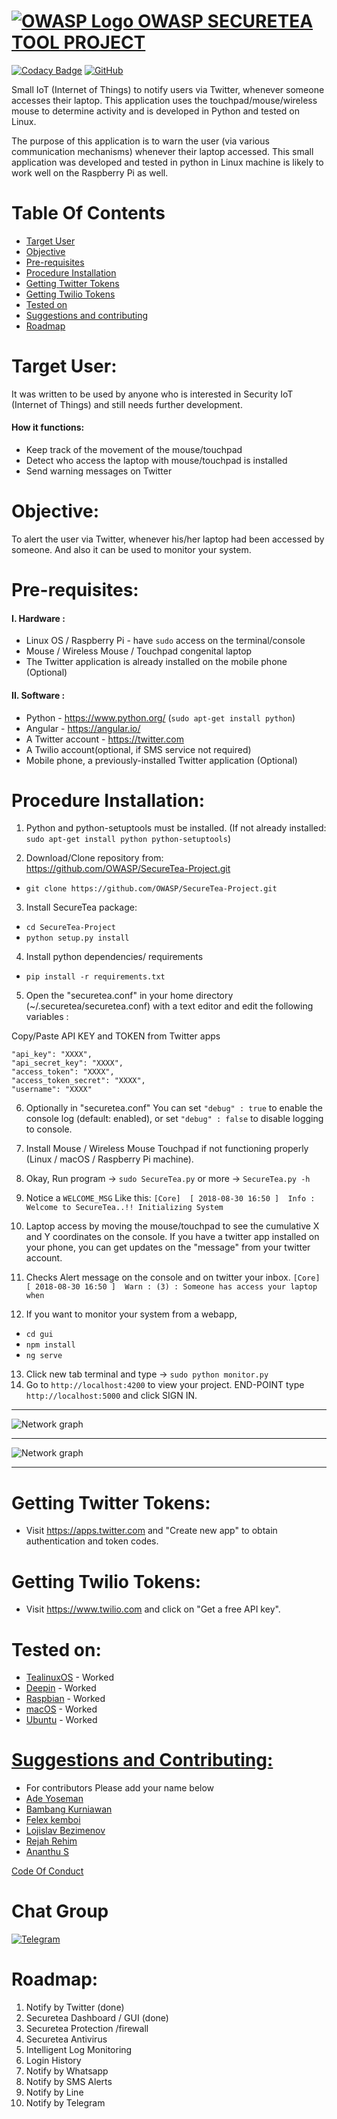 # [![OWASP Logo](https://github.com/OWASP/Amass/blob/master/images/owasp_logo.png) OWASP SECURETEA TOOL PROJECT](https://www.owasp.org/index.php/OWASP_SecureTea_Project)
[![Codacy Badge](https://api.codacy.com/project/badge/Grade/7e1de11511084c06bbe25ed4d629e7fd)](https://app.codacy.com/app/rejahrehim/SecureTea-Project?utm_source=github.com&utm_medium=referral&utm_content=OWASP/SecureTea-Project&utm_campaign=Badge_Grade_Settings)
[![GitHub](https://img.shields.io/github/license/mashape/apistatus.svg)](https://www.owasp.org/index.php/OWASP_SecureTea_Project)

Small IoT (Internet of Things) to notify users via Twitter, whenever someone accesses their laptop. This application uses the touchpad/mouse/wireless mouse
to determine activity and is developed in Python and tested on Linux.

The purpose of this application is to warn the user (via various communication mechanisms) whenever their laptop accessed.
This small application was developed and tested in python in Linux machine is likely to work well on the Raspberry Pi as well.

# Table Of Contents
- [Target User](#target-user)
- [Objective](#objective)
- [Pre-requisites](#pre-requisites)
- [Procedure Installation](#procedure-installation)
- [Getting Twitter Tokens](#getting-twitter-tokens)
- [Getting Twilio Tokens](#getting-twilio-tokens)
- [Tested on](#tested-on)
- [Suggestions and contributing](#suggestions-and-contributing)
- [Roadmap](#roadmap)


Target User:
=============

It was written to be used by anyone who is interested in Security IoT (Internet of Things) and still needs further development.

#### How it functions:

- Keep track of the movement of the mouse/touchpad
- Detect who access the laptop with mouse/touchpad is installed
- Send warning messages on Twitter


Objective:
===========

To alert the user via Twitter, whenever his/her laptop had been accessed by someone.
And also it can be used to monitor your system.


Pre-requisites:
================

#### I. Hardware :

- Linux OS / Raspberry Pi - have `sudo` access on the terminal/console
- Mouse / Wireless Mouse / Touchpad congenital laptop
- The Twitter application is already installed on the mobile phone  (Optional)

#### II. Software :

- Python - https://www.python.org/ (`sudo apt-get install python`)
- Angular - https://angular.io/ 
- A Twitter account - https://twitter.com
- A Twilio account(optional, if SMS service not required)
- Mobile phone, a previously-installed Twitter application (Optional)


Procedure Installation:
========================

1. Python and python-setuptools must be installed. (If not already installed: `sudo apt-get install python python-setuptools`)

2. Download/Clone repository from: https://github.com/OWASP/SecureTea-Project.git
 - `git clone https://github.com/OWASP/SecureTea-Project.git`

3. Install SecureTea package:
 - `cd SecureTea-Project`
 - `python setup.py install`

4. Install python dependencies/ requirements
-  `pip install -r requirements.txt`

5. Open the "securetea.conf" in your home directory (~/.securetea/securetea.conf) with a text editor and edit the following variables :

 Copy/Paste API KEY and TOKEN from Twitter apps
 ```
"api_key": "XXXX",
"api_secret_key": "XXXX",
"access_token": "XXXX",
"access_token_secret": "XXXX",
"username": "XXXX"
```
6. Optionally in "securetea.conf" You can set `"debug" : true` to enable the console log (default: enabled), or set `"debug" : false` to disable logging to console.

7. Install Mouse / Wireless Mouse Touchpad if not functioning properly (Linux / macOS / Raspberry Pi machine).

8. Okay, Run program -> `sudo SecureTea.py` or more -> `SecureTea.py -h`

9. Notice a `WELCOME_MSG` Like this:
`[Core]  [ 2018-08-30 16:50 ]  Info : Welcome to SecureTea..!! Initializing System`

10. Laptop access by moving the mouse/touchpad to see the cumulative X and Y coordinates on the console. If you have a twitter app installed on your phone, you can get updates on the "message" from your twitter account.

11. Checks Alert message on the console and on twitter your inbox.
`[Core]  [ 2018-08-30 16:50 ]  Warn : (3) : Someone has access your laptop when`

12. If you want to monitor your system from a webapp, 
 - `cd gui`
 - `npm install`
 - `ng serve`
13. Click new tab terminal and type -> `sudo python monitor.py` 
13. Go to `http://localhost:4200` to view your project.
    END-POINT type `http://localhost:5000` and click SIGN IN.
	
----

![Network graph](https://github.com/OWASP/SecureTea-Project/blob/master/img/securetea%20gui.PNG "Secure Tea Dashboard")

----

![Network graph](https://github.com/OWASP/SecureTea-Project/blob/master/img/securetea%20security%20gui.PNG "Secure Tea Security Dashboard")

----    

Getting Twitter Tokens:
=======================
- Visit https://apps.twitter.com and "Create new app" to obtain authentication and token codes.

Getting Twilio Tokens:
=======================
- Visit https://www.twilio.com and click on "Get a free API key".

Tested on:
==========

- [TealinuxOS](http://tealinuxos.org/) - Worked
- [Deepin](https://www.deepin.org/en/) - Worked
- [Raspbian](https://www.raspbian.org/) - Worked
- [macOS](https://www.apple.com/in/macos/high-sierra/) - Worked
- [Ubuntu](https://www.ubuntu.com/) - Worked

[Suggestions and Contributing:](https://github.com/OWASP/SecureTea-Project/blob/master/CONTRIBUTING.md)
==================================

- For contributors Please add your name below
- [Ade Yoseman](https://www.owasp.org/index.php/Ade_Yoseman_Putra)
- [Bambang Kurniawan](https://www.owasp.org/index.php/User:Idbmb)
- [Felex kemboi](https://github.com/felexkemboi/)
- [Lojislav Bezimenov](https://github.com/lojikil/)
- [Rejah Rehim](https://rejahrehim.com)
- [Ananthu S](https://github.com/sananthu)

[Code Of Conduct](https://github.com/OWASP/SecureTea-Project/blob/master/CODE_OF_CONDUCT.md)

Chat Group
==========

[
![Telegram](https://github.com/OWASP/SecureTea-Project/blob/master/img/telegram.png "Telegram")](https://t.me/joinchat/Az5yZxQg7Djs-UZWKKCRVQ)

Roadmap:
==================

1. Notify by Twitter (done)
2. Securetea Dashboard / GUI (done)
3. Securetea Protection /firewall
4. Securetea Antivirus
5. Intelligent Log Monitoring
6. Login History 
7. Notify by Whatsapp
8. Notify by SMS Alerts
9. Notify by Line
10. Notify by Telegram
